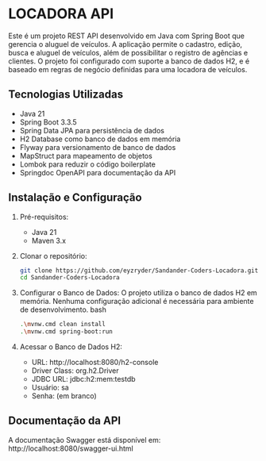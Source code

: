 # LOCADORA API

Este é um projeto REST API desenvolvido em Java com Spring Boot que gerencia o aluguel de veículos. A aplicação permite o cadastro, edição, busca e aluguel de veículos, além de possibilitar o registro de agências e clientes. O projeto foi configurado com suporte a banco de dados H2, e é baseado em regras de negócio definidas para uma locadora de veículos.

## Tecnologias Utilizadas
- Java 21
- Spring Boot 3.3.5
- Spring Data JPA para persistência de dados
- H2 Database como banco de dados em memória
- Flyway para versionamento de banco de dados
- MapStruct para mapeamento de objetos
- Lombok para reduzir o código boilerplate
- Springdoc OpenAPI para documentação da API

## Instalação e Configuração

1. Pré-requisitos:
    -   Java 21 
    - Maven 3.x
2. Clonar o repositório:
   ````bash
   git clone https://github.com/eyzryder/Sandander-Coders-Locadora.git
   cd Sandander-Coders-Locadora
   ````
3. Configurar o Banco de Dados: O projeto utiliza o banco de dados H2 em memória. Nenhuma configuração adicional é necessária para ambiente de desenvolvimento.
bash
   ````bash
   .\mvnw.cmd clean install
   .\mvnw.cmd spring-boot:run
   ````
4. Acessar o Banco de Dados H2:

   - URL: http://localhost:8080/h2-console
   - Driver Class: org.h2.Driver 
   - JDBC URL: jdbc:h2:mem:testdb 
   - Usuário: sa 
   - Senha: (em branco)

## Documentação da API
A documentação Swagger está disponível em: http://localhost:8080/swagger-ui.html
